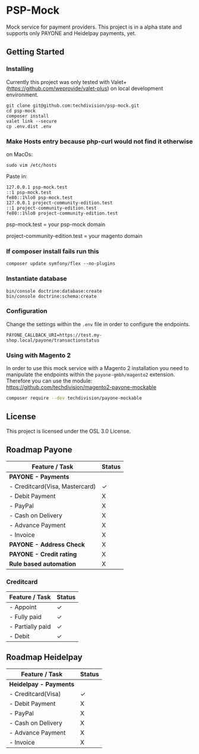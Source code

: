 # PSP-Mock

Mock service for payment providers. This project is in a alpha state and supports only PAYONE and Heidelpay payments, yet.

## Getting Started

### Installing

Currently this project was only tested with Valet+ (https://github.com/weprovide/valet-plus) on local development
environment. 

```
git clone git@github.com:techdivision/psp-mock.git
cd psp-mock
composer install
valet link --secure
cp .env.dist .env
```

### Make Hosts entry because php-curl would not find it otherwise
on MacOs: 
```
sudo vim /etc/hosts
```

Paste in:
```
127.0.0.1 psp-mock.test
::1 psp-mock.test
fe80::1%lo0 psp-mock.test
127.0.0.1 project-community-edition.test
::1 project-community-edition.test
fe80::1%lo0 project-community-edition.test
```
psp-mock.test = your psp-mock domain

project-community-edition.test = your magento domain

### If composer install fails run this
```
composer update symfony/flex --no-plugins
```

### Instantiate database
```
bin/console doctrine:database:create
bin/console doctrine:schema:create
```

### Configuration

Change the settings within the `.env` file in order to configure the endpoints.

```
PAYONE_CALLBACK_URI=https://test.my-shop.local/payone/transactionstatus
```

### Using with Magento 2

In order to use this mock service with a Magento 2 installation you need to manipulate the endpoints within the
`payone-gmbh/magento2` extension. Therefore you can use the module: https://github.com/techdivision/magento2-payone-mockable

```bash
composer require --dev techdivision/payone-mockable
```

## License

This project is licensed under the OSL 3.0 License.

## Roadmap Payone

| Feature / Task                | Status    |
|-------------------------------|-----------|
| **PAYONE - Payments**         |           |
| - Creditcard(Visa, Mastercard)| ✓         |
| - Debit Payment               | X         |
| - PayPal                      | X         |
| - Cash on Delivery            | X         |
| - Advance Payment             | X         |
| - Invoice                     | X         |
| **PAYONE - Address Check**    | X         |
| **PAYONE - Credit rating**    | X         |
| **Rule based automation**     | X         |

### Creditcard

| Feature / Task                | Status    |
|-------------------------------|-----------|
| - Appoint                     | ✓         |
| - Fully paid                  | ✓         |
| - Partially paid              | ✓         |
| - Debit                       | ✓         |

## Roadmap Heidelpay

| Feature / Task                | Status    |
|-------------------------------|-----------|
| **Heidelpay - Payments**      |           |
| - Creditcard(Visa)            | ✓         |
| - Debit Payment               | X         |
| - PayPal                      | X         |
| - Cash on Delivery            | X         |
| - Advance Payment             | X         |
| - Invoice                     | X         |
